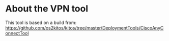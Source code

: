 # About the VPN tool
This tool is based on a build from: https://github.com/os2kitos/kitos/tree/master/DeploymentTools/CiscoAnyConnectTool
